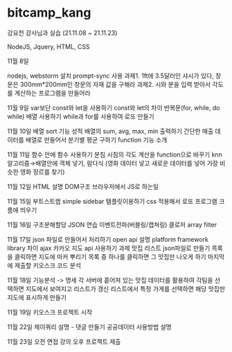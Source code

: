 # bitcamp_kang

강요천 강사님과 실습 (21.11.08 ~ 21.11.23) 

NodeJS, Jquery, HTML, CSS

11월 8일

nodejs, webstorm 설치
prompt-sync 사용
과제1. 1ft에 3.5달러인 샤시가 있다, 창문은 300mm*200mm인 창문의 자재 값을 구해라
과제2. 시와 분을 입력 받아서 각도를 계산하는 프로그램을 만들어라

11월 9일
var보단 const와 let을 사용하기
const와 let의 차이 반복문(for, while, do while)
배열 사용하기
while과 for를 사용하여 로또 만들기

11월 10일
배열 sort 기능
성적 배열의 sum, avg, max, min 출력하기
간단한 매출 데이터를 배열로 만들어서 분기별 평균 구하기
function 기능 소개

11월 11일
함수 안에 함수 사용하기
분침 시침의 각도 계산을 function으로 바꾸기
knn 알고리즘→배열안에 객체 넣기, 람다식
(영화 데이터 넣고 새로운 데이터를 넣어 가장 비슷한 영화 장르를 찾기)

11월 12일 HTML 설명
DOM구조
브라우저에서 JS로 하는일

11월 15일
부트스트랩 simple sidebar 탬플릿이용하기
css 적용해서 로또 프로그램 크롬에 띄우기

11월 16일
구조분해할당
JSON 연습
이벤트전파(버블링/캡쳐링)
클로저
array filter

11월 17일
json 파일로 만들어서 처리하기
open api 설명
platform framework library 차이
ajax
카카오 지도 api 사용하기
과제 맛집 리스트 json파일로 만들기
목록을 클릭하면 지도에 마커 뿌리기
목록 중 하나를 클릭하면 그 맛집만 나오게 하기
마지막에 제출할 키오스크 코드 분석

11월 18일
기능분석 -> 명세
각 서버에 흩어져 있는 맛집 데이터를 활용하여 각팀을 선택하면 지도에서 보여지고 리스트가 갱신
리스트에서 특정 가게를 선택하면 해당 맛집만 지도에 표시하게 만들기

11월 19일
키오스크 프로젝트 시작

11월 22일
제이쿼리 설명 - 댓글 만들기
공공데이터 사용방법 설명

11월 23일
오전 면접 강의
오후 프로젝트 제출
